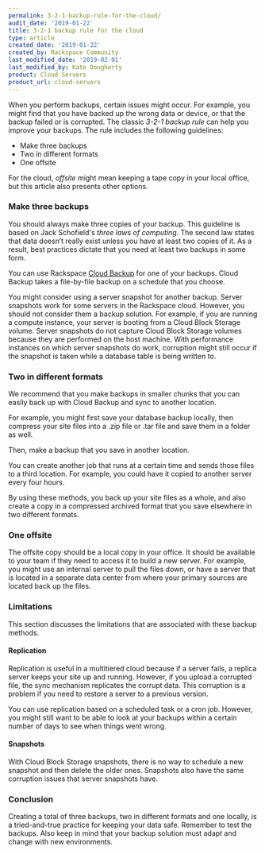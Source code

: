 ```yaml
---
permalink: 3-2-1-backup-rule-for-the-cloud/
audit_date: '2019-01-22'
title: 3-2-1 backup rule for the cloud
type: article
created_date: '2019-01-22'
created_by: Rackspace Community
last_modified_date: '2019-02-01'
last_modified_by: Kate Dougherty
product: Cloud Servers
product_url: cloud-servers
---
```


When you perform backups, certain issues might occur. For example, you might
find that you have backed up the wrong data or device, or that the backup
failed or is corrupted. The classic _3-2-1 backup rule_ can help you improve
your backups. The rule includes the following guidelines:

- Make three backups
- Two in different formats
- One offsite

For the cloud, _offsite_ might mean keeping a tape copy in your local office,
but this article also presents other options.

### Make three backups

You should always make three copies of your backup. This guideline is based on
Jack Schofield's _three laws of computing_. The second law states that data
doesn’t really exist unless you have at least two copies of it. As a result,
best practices dictate that you need at least two backups in some form.

You can use Rackspace [Cloud
Backup](https://www.rackspace.com/en-us/cloud/backup) for one of your backups.
Cloud Backup takes a file-by-file backup on a schedule that you choose.

You might consider using a server snapshot for another backup. Server
snapshots work for some servers in the Rackspace cloud. However, you should
not consider them a backup solution. For example, if you are running a
compute instance, your server is booting from a Cloud Block Storage
volume. Server snapshots do not capture Cloud Block Storage volumes because they are performed
on the host machine. With performance instances on which server snapshots do
work, corruption might still occur if the snapshot is taken while a database
table is being written to.

### Two in different formats

We recommend that you make backups in smaller chunks that you can easily
back up with Cloud Backup and sync to another location.

For example, you might first save your database backup locally, then compress
your site files into a .zip file or .tar file and save them in a folder as
well.

Then, make a backup that you save in another location.

You can create another job that runs at a certain time and sends those files
to a third location. For example, you could have it copied to another server
every four hours.

By using these methods, you back up your site files as a whole, and also create
a copy in a compressed archived format that you save elsewhere in two different
formats.

### One offsite

The offsite copy should be a local copy in your office. It should be available
to your team if they need to access it to build a new server. For example, you
might use an internal server to pull the files down, or have a server that is
located in a separate data center from where your primary sources are located
back up the files.

### Limitations

This section discusses the limitations that are associated with these backup
methods.

#### Replication

Replication is useful in a multitiered cloud because if a server fails, a
replica server keeps your site up and running. However, if you upload a
corrupted file, the sync mechanism replicates the corrupt data. This
corruption is a problem if you need to restore a server to a previous version.

You can use replication based on a scheduled task or a cron job. However, you
might still want to be able to look at your backups within a certain number of
days to see when things went wrong.

#### Snapshots

With Cloud Block Storage snapshots, there is no way to schedule a new snapshot and then delete
the older ones. Snapshots also have the same corruption issues that server
snapshots have.

### Conclusion

Creating a total of three backups, two in different formats and one locally,
is a tried-and-true practice for keeping your data safe. Remember to test the
backups. Also keep in mind that your backup solution must adapt and change
with new environments.

